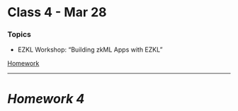 # Class 4 - Mar 28

### Topics

- EZKL Workshop: “Building zkML Apps with EZKL”

[Homework](./Homework4.pdf)

---

# **_Homework 4_**

